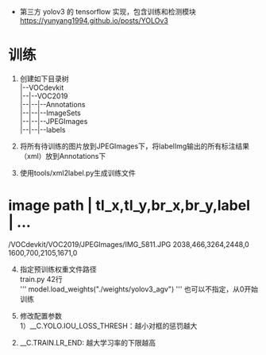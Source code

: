 - 第三方 yolov3 的 tensorflow 实现，包含训练和检测模块  
https://yunyang1994.github.io/posts/YOLOv3

# 训练  

1. 创建如下目录树  
|--VOCdevkit  
|--|--VOC2019  
|--|--|--Annotations  
|--|--|--ImageSets  
|--|--|--JPEGImages  
|--|--|--labels  

2. 将所有待训练的图片放到JPEGImages下，将labelImg输出的所有标注结果（xml）放到Annotations下  

3. 使用tools/xml2label.py生成训练文件  
# image path | tl_x,tl_y,br_x,br_y,label | ... 
/VOCdevkit/VOC2019/JPEGImages/IMG_5811.JPG 2038,466,3264,2448,0 1600,700,2105,1671,0 

4. 指定预训练权重文件路径  
train.py 42行  
'''
model.load_weights("./weights/yolov3_agv")
'''
也可以不指定，从0开始训练  

5. 修改配置参数  
1）__C.YOLO.IOU_LOSS_THRESH：越小对框的惩罚越大  
2) __C.TRAIN.LR_END: 越大学习率的下限越高
